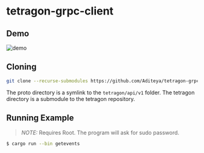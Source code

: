 # tetragon-grpc-client

## Demo

![demo](https://github.com/Aditeya/tetragon-grpc-client/assets/22963960/2e9b5429-248a-4d0b-94ce-88156aa4eb76)


## Cloning

```sh
git clone --recurse-submodules https://github.com/Aditeya/tetragon-grpc-client.git
```

The proto directory is a symlink to the `tetragon/api/v1` folder. The tetragon directory is a submodule to the tetragon repository.

## Running Example

> *NOTE:* Requires Root. The program will ask for sudo password.

```sh 
$ cargo run --bin getevents
```
